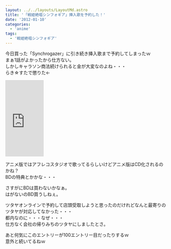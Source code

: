 ```yaml
---
layout: ../../layouts/LayoutMd.astro
title: '「戦姫絶唱シンフォギア」挿入歌を予約した！'
date: '2012-01-10'
categories:
  - 'anime'
tags:
  - '戦姫絶唱シンフォギア'
---
```


今日買った「Synchrogazer」に引き続き挿入歌まで予約してしまったｗ  
まぁ1話がよかったから仕方ない。  
しかしキャラソン商法続けられると金が大変なのよね・・・  
らき☆すたで懲りた←

<iframe style="width: 120px; height: 240px;" src="http://rcm-jp.amazon.co.jp/e/cm?lt1=_blank&amp;bc1=000000&amp;IS2=1&amp;bg1=FFFFFF&amp;fc1=000000&amp;lc1=0000FF&amp;t=mizuka123-22&amp;o=9&amp;p=8&amp;l=as4&amp;m=amazon&amp;f=ifr&amp;ref=ss_til&amp;asins=B0069UP74Y" frameborder="0" marginwidth="0" marginheight="0" scrolling="no" width="320" height="240"></iframe>

アニメ版ではアフレコスタジオで歌ってるらしいけどアニメ版はCD化されるのかね？  
BDの特典とかかな・・・

さすがにBDは買わないかなぁ。  
はがないのBD買うしねぇ。

ツタヤオンラインで予約して店頭受取しようと思ったのだけれどなんと最寄りのツタヤが対応してなかった・・・  
都内なのに・・・なぜ・・・  
仕方なく会社の帰りみちのツタヤにしましたとさ。

あと何気にこのエントリーが100エントリー目だったりするｗ  
意外と続いてるねｗ
